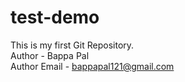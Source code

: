 # test-demo
This is my first Git Repository.
<br>
Author - Bappa Pal
<br>
Author Email - bappapal121@gmail.com